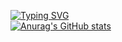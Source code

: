 
 [![Typing SVG](https://readme-typing-svg.herokuapp.com?font=Fira+Code&pause=1000&width=435&lines=Hi%2C+there!+This+is+qiufuyu)](https://git.io/typing-svg)  
 [![Anurag's GitHub stats](https://github-readme-stats.vercel.app/api?username=qiufuyu123)](https://github.com/anuraghazra/github-readme-stats)
